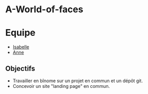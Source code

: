 # A-World-of-faces


# Equipe

 * [Isabelle](https://github.com/Zoumazette)
 * [Anne](https://github.com/gedovius)


## Objectifs

 * Travailler en bînome sur un projet en commun et un dépôt git.
 * Concevoir un site "landing page" en commun.